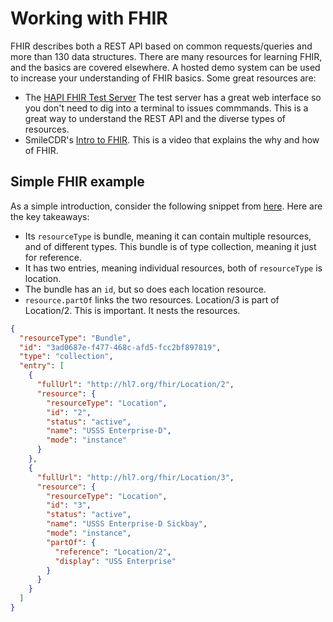 # Working with FHIR

FHIR describes both a REST API based on common requests/queries and more than 130 data structures. There are many resources for learning FHIR, and the basics are covered elsewhere. A hosted demo system can be used to increase your understanding of FHIR basics. Some great resources are:

* The [HAPI FHIR Test Server](http://hapi.fhir.org/) The test server has a great web interface so you don't need to dig into a terminal to issues commmands. This is a great way to understand the REST API and the diverse types of resources.
* SmileCDR's [Intro to FHIR](https://www.youtube.com/watch?v=YbQcJj1GqH0&t=2175s). This is a video that explains the why and how of FHIR.

## Simple FHIR example

As a simple introduction, consider the following snippet from [here](https://www.hl7.org/fhir/location-examples-general.json.html). Here are the key takeaways:

* Its `resourceType` is bundle, meaning it can contain multiple resources, and of different types. This bundle is of type collection, meaning it just for reference.
* It has two entries, meaning individual resources, both of `resourceType` is location.
* The bundle has an `id`, but so does each location resource.
* `resource.partOf` links the two resources. Location/3 is part of Location/2. This is important. It nests the resources.

```json
{
  "resourceType": "Bundle",
  "id": "3ad0687e-f477-468c-afd5-fcc2bf897819",
  "type": "collection",
  "entry": [
    {
      "fullUrl": "http://hl7.org/fhir/Location/2",
      "resource": {
        "resourceType": "Location",
        "id": "2",
        "status": "active",
        "name": "USSS Enterprise-D",
        "mode": "instance"
      }
    },
    {
      "fullUrl": "http://hl7.org/fhir/Location/3",
      "resource": {
        "resourceType": "Location",
        "id": "3",
        "status": "active",
        "name": "USSS Enterprise-D Sickbay",
        "mode": "instance",
        "partOf": {
          "reference": "Location/2",
          "display": "USS Enterprise"
        }
      }
    }
  ]
}
```
